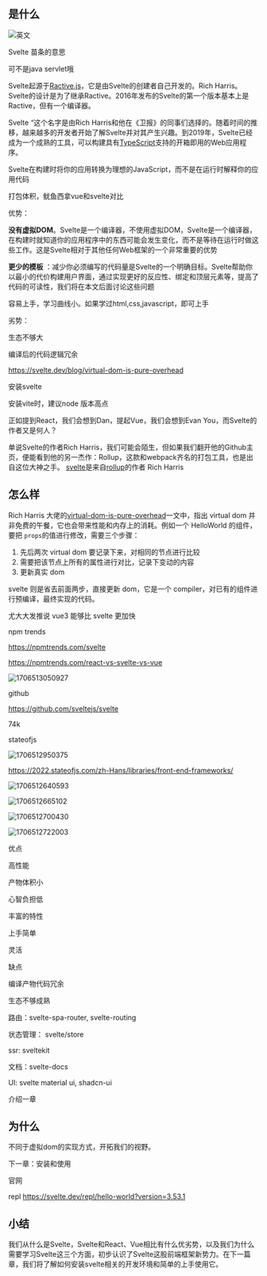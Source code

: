 ## 是什么

![英文](image.png)

Svelte 苗条的意思

可不是java servlet哦

Svelte起源于[Ractive.js](https://www.wbolt.com/go?_=94ea9f9b2caHR0cHM6Ly93d3cucmFjdGl2ZWpzLm9yZy8%3D)，它是由Svelte的创建者自己开发的。Rich Harris。Svelte的设计是为了继承Ractive。2016年发布的Svelte的第一个版本基本上是Ractive，但有一个编译器。

Svelte “这个名字是由Rich Harris和他在《卫报》的同事们选择的。随着时间的推移，越来越多的开发者开始了解Svelte并对其产生兴趣。到2019年，Svelte已经成为一个成熟的工具，可以构建具有[TypeScript](https://www.wbolt.com/go?_=bc24523fcaaHR0cHM6Ly93d3cudHlwZXNjcmlwdGxhbmcub3JnLw%3D%3D)支持的开箱即用的Web应用程序。


Svelte在构建时将你的应用转换为理想的JavaScript，而不是在运行时解释你的应用代码

打包体积，鱿鱼西拿vue和svelte对比


优势：

**没有虚拟DOM**。Svelte是一个编译器，不使用虚拟DOM，Svelte是一个编译器，在构建时就知道你的应用程序中的东西可能会发生变化，而不是等待在运行时做这些工作。这是Svelte相对于其他任何Web框架的一个非常重要的优势

**更少的模板** ：减少你必须编写的代码量是Svelte的一个明确目标。Svelte帮助你以最小的代价构建用户界面，通过实现更好的反应性、绑定和顶层元素等，提高了代码的可读性，我们将在本文后面讨论这些问题

容易上手，学习曲线小。如果学过html,css,javascript，即可上手



劣势：

生态不够大

编译后的代码逻辑冗余

https://svelte.dev/blog/virtual-dom-is-pure-overhead


安装svelte

安装vite时，建议node 版本高点

正如提到React，我们会想到Dan，提起Vue，我们会想到Evan You，而Svelte的作者又是何人？

单说Svelte的作者Rich Harris，我们可能会陌生，但如果我们翻开他的Github主页，便能看到他的另一杰作：Rollup，这款和webpack齐名的打包工具，也是出自这位大神之手。
[svelte](https://github.com/sveltejs/svelte)是来自[rollup](https://github.com/rollup/rollup)的作者 Rich Harris

## 怎么样

Rich Harris 大佬的[virtual-dom-is-pure-overhead](https://svelte.dev/blog/virtual-dom-is-pure-overhead)一文中，指出 virtual dom 并非免费的午餐，它也会带来性能和内存上的消耗。例如一个 HelloWorld 的组件，要把 `props`的值进行修改，需要三个步骤：

1. 先后两次 virtual dom 要记录下来，对相同的节点进行比较
2. 需要把该节点上所有的属性进行对比，记录下变动的内容
3. 更新真实 dom

svelte 则是省去前面两步，直接更新 dom，它是一个 compiler，对已有的组件进行预编译，最终实现的代码。

尤大大发推说 vue3 能够比 svelte 更加快

npm trends

https://npmtrends.com/svelte

https://npmtrends.com/react-vs-svelte-vs-vue

![1706513050927](image/01-【入门】背景/1706513050927.png)

github

https://github.com/sveltejs/svelte

74k

stateofjs

![1706512950375](image/01-【入门】背景/1706512950375.png)

https://2022.stateofjs.com/zh-Hans/libraries/front-end-frameworks/

![1706512640593](image/01-【入门】背景/1706512640593.png)

![1706512665102](image/01-【入门】背景/1706512665102.png)

![1706512700430](image/01-【入门】背景/1706512700430.png)

![1706512722003](image/01-【入门】背景/1706512722003.png)

优点

高性能

产物体积小

心智负担低

丰富的特性

上手简单

灵活

缺点

编译产物代码冗余

生态不够成熟

路由：svelte-spa-router, svelte-routing

状态管理： svelte/store

ssr: sveltekit

文档：svelte-docs

UI: svelte material ui, shadcn-ui

介绍一章

## 为什么

不同于虚拟dom的实现方式，开拓我们的视野。

下一章：安装和使用

官网

repl  https://svelte.dev/repl/hello-world?version=3.53.1

## 小结

我们从什么是Svelte，Svelte和React、Vue相比有什么优劣势，以及我们为什么需要学习Svelte这三个方面，初步认识了Svelte这股前端框架新势力。在下一篇章，我们将了解如何安装svelte相关的开发环境和简单的上手使用它。
